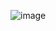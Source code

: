 ![image](https://github.com/vishnusai-bhadramraju/Projects/assets/120679419/ccb58da9-ddb4-4456-8757-737a73d8d1b3)
